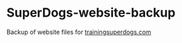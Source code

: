 # SuperDogs-website-backup
Backup of website files for [trainingsuperdogs.com](http://trainingsuperdogs.com/)
